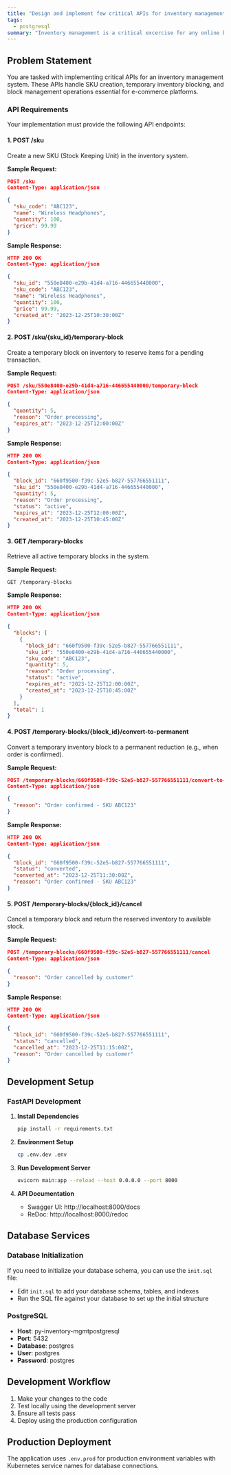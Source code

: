 ```yaml
---
title: "Design and implement few critical APIs for inventory management"
tags:
  - postgresql
summary: "Inventory management is a critical excercise for any online business. In this challenge you will be implementing few core APIs for inventory management"
---
```


## Problem Statement

You are tasked with implementing critical APIs for an inventory management system. These APIs handle SKU creation, temporary inventory blocking, and block management operations essential for e-commerce platforms.

### API Requirements

Your implementation must provide the following API endpoints:

#### 1. POST /sku
Create a new SKU (Stock Keeping Unit) in the inventory system.

**Sample Request:**
```json
POST /sku
Content-Type: application/json

{
  "sku_code": "ABC123",
  "name": "Wireless Headphones",
  "quantity": 100,
  "price": 99.99
}
```

**Sample Response:**
```json
HTTP 200 OK
Content-Type: application/json

{
  "sku_id": "550e8400-e29b-41d4-a716-446655440000",
  "sku_code": "ABC123",
  "name": "Wireless Headphones",
  "quantity": 100,
  "price": 99.99,
  "created_at": "2023-12-25T10:30:00Z"
}
```

#### 2. POST /sku/{sku_id}/temporary-block
Create a temporary block on inventory to reserve items for a pending transaction.

**Sample Request:**
```json
POST /sku/550e8400-e29b-41d4-a716-446655440000/temporary-block
Content-Type: application/json

{
  "quantity": 5,
  "reason": "Order processing",
  "expires_at": "2023-12-25T12:00:00Z"
}
```

**Sample Response:**
```json
HTTP 200 OK
Content-Type: application/json

{
  "block_id": "660f9500-f39c-52e5-b827-557766551111",
  "sku_id": "550e8400-e29b-41d4-a716-446655440000",
  "quantity": 5,
  "reason": "Order processing",
  "status": "active",
  "expires_at": "2023-12-25T12:00:00Z",
  "created_at": "2023-12-25T10:45:00Z"
}
```

#### 3. GET /temporary-blocks
Retrieve all active temporary blocks in the system.

**Sample Request:**
```
GET /temporary-blocks
```

**Sample Response:**
```json
HTTP 200 OK
Content-Type: application/json

{
  "blocks": [
    {
      "block_id": "660f9500-f39c-52e5-b827-557766551111",
      "sku_id": "550e8400-e29b-41d4-a716-446655440000",
      "sku_code": "ABC123",
      "quantity": 5,
      "reason": "Order processing",
      "status": "active",
      "expires_at": "2023-12-25T12:00:00Z",
      "created_at": "2023-12-25T10:45:00Z"
    }
  ],
  "total": 1
}
```

#### 4. POST /temporary-blocks/{block_id}/convert-to-permanent
Convert a temporary inventory block to a permanent reduction (e.g., when order is confirmed).

**Sample Request:**
```json
POST /temporary-blocks/660f9500-f39c-52e5-b827-557766551111/convert-to-permanent
Content-Type: application/json

{
  "reason": "Order confirmed - SKU ABC123"
}
```

**Sample Response:**
```json
HTTP 200 OK
Content-Type: application/json

{
  "block_id": "660f9500-f39c-52e5-b827-557766551111",
  "status": "converted",
  "converted_at": "2023-12-25T11:30:00Z",
  "reason": "Order confirmed - SKU ABC123"
}
```

#### 5. POST /temporary-blocks/{block_id}/cancel
Cancel a temporary block and return the reserved inventory to available stock.

**Sample Request:**
```json
POST /temporary-blocks/660f9500-f39c-52e5-b827-557766551111/cancel
Content-Type: application/json

{
  "reason": "Order cancelled by customer"
}
```

**Sample Response:**
```json
HTTP 200 OK
Content-Type: application/json

{
  "block_id": "660f9500-f39c-52e5-b827-557766551111",
  "status": "cancelled",
  "cancelled_at": "2023-12-25T11:15:00Z",
  "reason": "Order cancelled by customer"
}
```

## Development Setup

### FastAPI Development

1. **Install Dependencies**
   ```bash
   pip install -r requirements.txt
   ```

2. **Environment Setup**
   ```bash
   cp .env.dev .env
   ```

3. **Run Development Server**
   ```bash
   uvicorn main:app --reload --host 0.0.0.0 --port 8000
   ```

4. **API Documentation**
   - Swagger UI: http://localhost:8000/docs
   - ReDoc: http://localhost:8000/redoc

## Database Services

### Database Initialization
If you need to initialize your database schema, you can use the `init.sql` file:
- Edit `init.sql` to add your database schema, tables, and indexes
- Run the SQL file against your database to set up the initial structure

### PostgreSQL
- **Host**: py-inventory-mgmtpostgresql
- **Port**: 5432
- **Database**: postgres
- **User**: postgres
- **Password**: postgres

## Development Workflow

1. Make your changes to the code
2. Test locally using the development server
3. Ensure all tests pass
4. Deploy using the production configuration

## Production Deployment

The application uses `.env.prod` for production environment variables with Kubernetes service names for database connections.